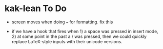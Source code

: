 # kak-lean To Do
- screen moves when doing `=` for formatting. fix this

- if we have a hook that fires when 1) a space was pressed in insert mode,
  2) at some point in the past a \ was pressed, then we could quickly replace
  LaTeX-style inputs with their unicode versions.
